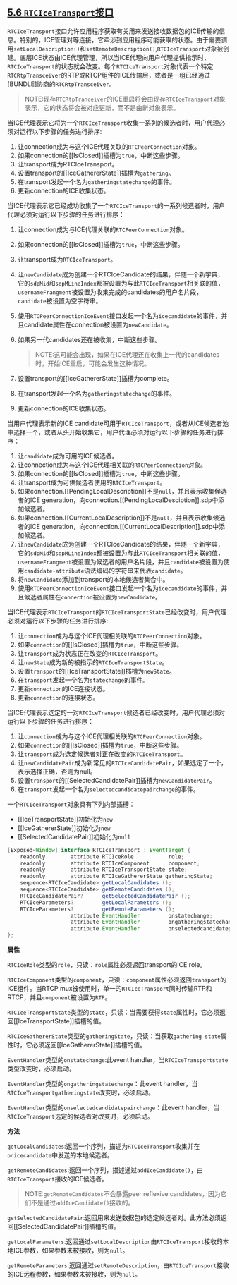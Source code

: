 ## [5.6 `RTCIceTransport`接口](http://w3c.github.io/webrtc-pc/#rtcicetransport)

`RTCIceTransport`接口允许应用程序获取有关用来发送接收数据包的ICE传输的信息。特别的，ICE管理对等连接，它牵涉到应用程序可能获取的状态。由于需要调用`setLocalDescription()`和`setRemoteDescription()`,`RTCIceTransport`对象被创建。底层ICE状态由ICE代理管理，所以当ICE代理向用户代理提供指示时，`RTCIceTransport`的状态就会改变。每个`RTCIceTransport`对象代表一个特定`RTCRtpTransceiver`的RTP或RTCP组件的ICE传输层，或者是一组已经通过[BUNDLE]协商的`RTCRtpTransceiver`。

> NOTE:现存`RTCRtpTranceiver`的ICE重启将会由现存`RTCIceTransport`对象表示，它的状态将会被对应更新，而不是由新对象表示。

当ICE代理表示它将为一个`RTCIceTransport`收集一系列的候选者时，用户代理必须对运行以下步骤的任务进行排序:

1. 让connection成为与这个ICE代理关联的`RTCPeerConnection`对象。
2. 如果connection的[[IsClosed]]插槽为`true`，中断这些步骤。
3. 让transport成为RTCIceTransport。
4. 设置transport的[[IceGathererState]]插槽为`gathering`。
5. 在transport发起一个名为`gatheringstatechange`的事件。
6. 更新connection的ICE收集状态。

当ICE代理表示它已经成功收集了一个`RTCIceTransport`的一系列候选者时，用户代理必须对运行以下步骤的任务进行排序：

1. 让connection成为与ICE代理关联的`RTCPeerConnection`对象。

2. 如果connection的[[IsClosed]]插槽为`true`，中断这些步骤。

3. 让transport成为`RTCIceTransport`。

4. 让`newCandidate`成为创建一个RTCIceCandidate的结果，伴随一个新字典，它的`sdpMid`和`sdpMLineIndex`都被设置为与此`RTCIceTransport`相关联的值，`usernameFrangment`被设置为收集完成的candidates的用户名片段，`candidate`被设置为空字符串。

5. 使用`RTCPeerConnectionIceEvent`接口发起一个名为`icecandidate`的事件，并且candidate属性在connection被设置为`newCandidate`。

6. 如果另一代candidates还在被收集，中断这些步骤。

   > NOTE:这可能会出现，如果在ICE代理还在收集上一代的candidates时，开始ICE重启，可能会发生这种情况。

7. 设置transport的[[IceGathererState]]插槽为complete。

8. 在transport发起一个名为`gatheringstatechange`的事件。

9. 更新connection的ICE收集状态。

当用户代理表示新的ICE candidate可用于`RTCIceTransport`，或者从ICE候选者池中选择一个，或者从头开始收集它，用户代理必须对运行以下步骤的任务进行排序：

1. 让`candidate`成为可用的ICE候选者。
2. 让connection成为与这个ICE代理相关联的`RTCPeerConnection`对象。
3. 如果connection的[[IsClosed]]插槽为`true`，中断这些步骤。
4. 让transport成为可供候选者使用的`RTCIceTransport`。
5. 如果connection.[[PendingLocalDescription]]不是`null`，并且表示收集候选者的ICE generation，向connection.[[PendingLocalDesciption]].sdp中添加候选者。
6. 如果connection.[[CurrentLocalDescription]]不是`null`，并且表示收集候选者的ICE generation，向connection.[[CurrentLocalDescription]].sdp中添加候选者。
7. 让`newCandidate`成为创建一个RTCIceCandidate的结果，伴随一个新字典，它的`sdpMid`和`sdpMLineIndex`都被设置为与此`RTCIceTransport`相关联的值，`usernameFrangment`被设置为候选者的用户名片段，并且`candidate`被设置为使用`candidate-attribute`语法编码的字符串来代表`candidate`。
8. 将`newCandidate`添加到transport的本地候选者集合中。
9. 使用`RTCPeerConnectionIceEvent`接口发起一个名为`icecandidate`的事件，并且候选者属性在`connection`被设置为`newCandidate`。

当ICE代理表示`RTCIceTransport`的`RTCIceTransportState`已经改变时，用户代理必须对运行以下步骤的任务进行排序:

1. 让`connection`成为与这个ICE代理相关联的`RTCPeerConnection`对象。
2. 如果`connection`的[[IsClosed]]插槽为`true`，中断这些步骤。
3. 让`transport`成为状态正在改变的`RTCIceTransport`。
4. 让`newState`成为新的被指示的`RTCIceTransportState`。
5. 设置`transport`的[[IceTransportState]]插槽为`newState`。
6. 在`transport`发起一个名为`statechange`的事件。
7. 更新`connection`的ICE连接状态。
8. 更新`connection`的连接状态。

当ICE代理表示选定的一对`RTCIceTransport`候选者已经改变时，用户代理必须对运行以下步骤的任务进行排序：

1. 让`connection`成为与这个ICE代理相关联的`RTCPeerConnection`对象。
2. 如果`connection`的[[IsClosed]]插槽为`true`，中断这些步骤。
3. 让`transport`成为选定候选者对正在改变的`RTCIceTransport`。
4. 让`newCandidatePair`成为新常见的`RTCIceCandidatePair`，如果选定了一个，表示选择正确，否则为null。
5. 设置`transport`的[[SelectedCandidatePair]]插槽为`newCandidatePair`。
6. 在`transport`发起一个名为`selectedcandidatepairchange`的事件。

一个`RTCIceTransport`对象具有下列内部插槽：

- [[IceTransportState]]初始化为`new`
- [[IceGathererState]]初始化为`new`
- [[SelectedCandidatePair]]初始化为`null`

```java
[Exposed=Window] interface RTCIceTransport : EventTarget {
    readonly        attribute RTCIceRole           role;
    readonly        attribute RTCIceComponent      component;
    readonly        attribute RTCIceTransportState state;
    readonly        attribute RTCIceGathererState gatheringState;
    sequence<RTCIceCandidate> getLocalCandidates ();
    sequence<RTCIceCandidate> getRemoteCandidates ();
    RTCIceCandidatePair?      getSelectedCandidatePair ();
    RTCIceParameters?         getLocalParameters ();
    RTCIceParameters?         getRemoteParameters ();
                    attribute EventHandler         onstatechange;
                    attribute EventHandler         ongatheringstatechange;
                    attribute EventHandler         onselectedcandidatepairchange;
};
```



**属性**

`RTCIceRole`类型的`role`，只读：`role`属性必须返回transport的ICE role。

`RTCIceComponent`类型的`component`，只读：`component`属性必须返回`transport`的ICE组件。当RTCP mux被使用时，单一的`RTCIceTransport`同时传输RTP和RTCP，并且`component`被设置为`RTP`。

`RTCIceTransportState`类型的`state`，只读：当需要获得`state`属性时，它必须返回[[IceTransportState]]插槽的值。

`RTCIceGathererState`类型的`gatheringState`，只读：当获取`gathering state`属性时，它必须返回[[IceGathererState]]插槽的值。

`EventHandler`类型的`onstatechange`:此event handler，当`RTCIceTransportstate`类型改变时，必须启动。

`EventHandler`类型的`ongatheringstatechange`：此event handler，当`RTCIceTransportgatheringstate`改变时，必须启动。

`EventHandler`类型的`onselectedcandidatepairchange`：此event handler，当`RTCIceTransport`选定的候选者对改变时，必须启动。

**方法**

`getLocalCandidates`:返回一个序列，描述为`RTCIceTransport`收集并在`onicecandidate`中发送的本地候选者。

`getRemoteCandidates`:返回一个序列，描述通过`addIceCandidate()`，由`RTCIceTransport`接收的ICE候选者。

> NOTE:`getRemoteCandidates`不会暴露peer reflexive candidates，因为它们不是通过`addIceCandidate()`接收的。

`getSelectedCandidatePair`:返回用来发送数据包的选定候选者对。此方法必须返回[[SelectedCandidatePair]]插槽的值。

`getLocalParameters`:返回通过`setLocalDescription`由`RTCIceTransport`接收的本地ICE参数，如果参数未被接收，则为`null`。

`getRemoteParameters`:返回通过`setRemoteDescription`，由`RTCIceTransport`接收的ICE远程参数，如果参数未被接收，则为`null`。
